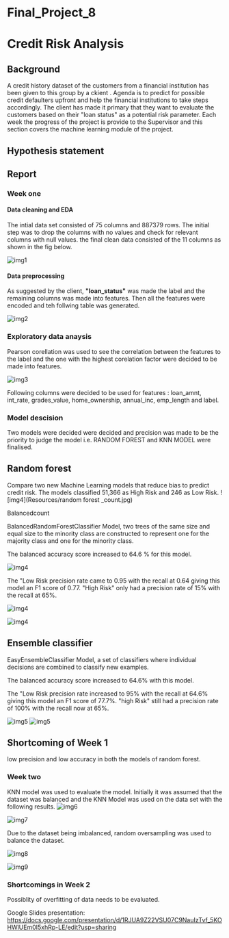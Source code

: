 # Final_Project_8
# Credit Risk Analysis

## Background
A credit history dataset of the customers from a financial institution has been given to this group by a ckient . Agenda is to predict for possible credit defaulters upfront and help the financial institutions to take steps accordingly. 
The client has made it primary that they want to evaluate the customers based on their "loan status" as a potential risk parameter.
Each week the progress of the project is provide to the Supervisor and this section covers the machine learning module of the project.

## Hypothesis statement

## Report

###  Week one 

#### Data cleaning and EDA
The intial data set consisted of 75 columns and 887379 rows. 
The initial step was to drop the columns with no values and check for relevant columns with null values.
the final clean data consisted of the 11 columns as shown in the fig below.

![img1](Resources/clean_data.jpg)

#### Data preprocessing
As suggested by the client, **"loan_status"** was made the label and the remaining columns was made into features.
Then all the features were encoded and teh follwing table was generated.

![img2](Resources/encoded_table.jpg)

### Exploratory data anaysis
Pearson corellation was used to see the correlation between the features to the label and the one with the highest corelation factor were decided to be made into features.

![img3](Resources/EDA.jpg)

Following columns were decided to be used for features : loan_amnt,	int_rate,	grades_value,	home_ownership,	annual_inc,	emp_length and label.

### Model descision
Two models were decided were decided and precision was made to be the priority to judge the model i.e. RANDOM FOREST and KNN MODEL were finalised.

## Random forest
Compare two new Machine Learning models that reduce bias to predict credit risk. The models classified 51,366 as High Risk and 246 as Low Risk.
![img4](Resources/random forest _count.jpg)

Balancedcount

BalancedRandomForestClassifier Model, two trees of the same size and equal size to the minority class are constructed to represent one for the majority class and one for the minority class.

The balanced accuracy score increased to 64.6 % for this model.

![img4](Resources/random_forest_accuracy.jpg)

The "Low Risk precision rate came to 0.95 with the recall at 0.64  giving this model an F1 score of  0.77. "High Risk" only had a precision rate of 15% with the recall at 65%. 

![img4](Resources/bal_clas_table.jpg)

![img4](Resources/bal_clas_classification.jpg)

## Ensemble classifier

EasyEnsembleClassifier Model, a set of classifiers where individual decisions are combined to classify new examples.

The balanced accuracy score increased to 64.6% with this model.

The "Low Risk precision rate increased to 95% with the recall at 64.6% giving this model an F1 score of 77.7%. "high Risk" still had a precision rate of 100% with the recall now at 65%.

![img5](Resources/ada_clas_classification.jpg)
![img5](Resources/ada_clas_table.jpg)

## Shortcoming of Week 1
low precision and low accuracy in both the models of random forest.

### Week two

KNN model was used to evaluate the model.
Initially it was assumed that the dataset was balanced and the KNN Model was used on the data set with the following results.
![img6](Resources/Mlenv_1_table.jpg)

![img7](Resources/Mlenv_1_classification.jpg)

Due to the dataset being imbalanced, random oversampling was used to balance the dataset.

![img8](Resources/mlenv_2_table.jpg)

![img9](Resources/mlenv_2_classification.jpg)

### Shortcomings in Week 2
Possiblity of overfitting of data needs to be evaluated.

Google Slides presentation: https://docs.google.com/presentation/d/1RJUA9Z22VSU07C9NauIzTvf_5KOHWlUEm0I5xhRp-LE/edit?usp=sharing
